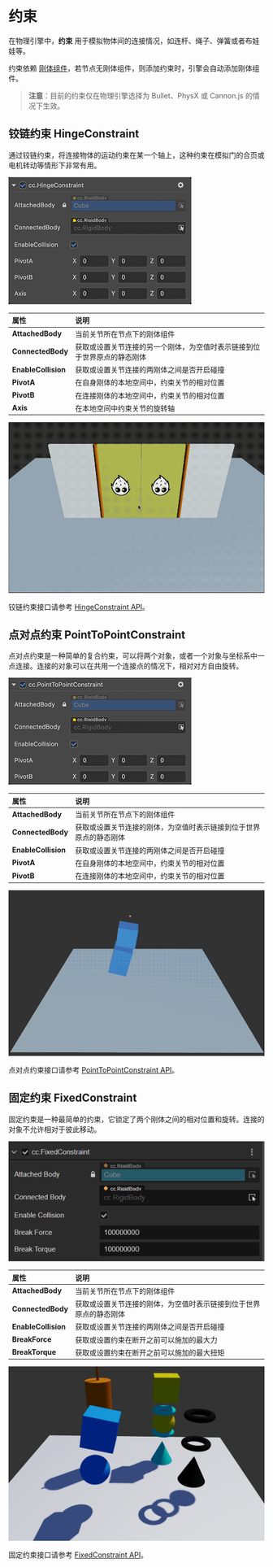 # 约束

在物理引擎中，**约束** 用于模拟物体间的连接情况，如连杆、绳子、弹簧或者布娃娃等。

约束依赖 [刚体组件](physics-rigidbody.md)，若节点无刚体组件，则添加约束时，引擎会自动添加刚体组件。

> **注意**：目前的约束仅在物理引擎选择为 Bullet、PhysX 或 Cannon.js 的情况下生效。

## 铰链约束 HingeConstraint

通过铰链约束，将连接物体的运动约束在某一个轴上，这种约束在模拟门的合页或电机转动等情形下非常有用。

![铰链约束](img/hinge-constraint.jpg)

| 属性                | 说明                                                                     |
| :------------------ | :----------------------------------------------------------------------- |
| **AttachedBody**    | 当前关节所在节点下的刚体组件                                             |
| **ConnectedBody**   | 获取或设置关节连接的另一个刚体，为空值时表示链接到位于世界原点的静态刚体 |
| **EnableCollision** | 获取或设置关节连接的两刚体之间是否开启碰撞                               |
| **PivotA**          | 在自身刚体的本地空间中，约束关节的相对位置                               |
| **PivotB**          | 在连接刚体的本地空间中，约束关节的相对位置                               |
| **Axis**            | 在本地空间中约束关节的旋转轴                                             |

![physics-hinge](img/physics-hinge.gif)

铰链约束接口请参考 [HingeConstraint API](__APIDOC__/zh/class/physics.HingeConstraint)。

## 点对点约束 PointToPointConstraint

点对点约束是一种简单的复合约束，可以将两个对象，或者一个对象与坐标系中一点连接。连接的对象可以在共用一个连接点的情况下，相对对方自由旋转。

![点对点约束](img/pointtopoint-constraint.jpg)

| 属性                | 说明                                                               |
| :------------------ | :----------------------------------------------------------------- |
| **AttachedBody**    | 当前关节所在节点下的刚体组件                                       |
| **ConnectedBody**   | 获取或设置关节连接的刚体，为空值时表示链接到位于世界原点的静态刚体 |
| **EnableCollision** | 获取或设置关节连接的两刚体之间是否开启碰撞                         |
| **PivotA**          | 在自身刚体的本地空间中，约束关节的相对位置                         |
| **PivotB**          | 在连接刚体的本地空间中，约束关节的相对位置                         |

![physics-p2p](img/physics-p2p.gif)

点对点约束接口请参考 [PointToPointConstraint API](__APIDOC__/zh/class/physics.PointToPointConstraint)。

## 固定约束 FixedConstraint

固定约束是一种最简单的约束，它锁定了两个刚体之间的相对位置和旋转。连接的对象不允许相对于彼此移动。

![固定约束](img/fixed-constraint.png)

| 属性                | 说明                                                               |
| :------------------ | :----------------------------------------------------------------- |
| **AttachedBody**    | 当前关节所在节点下的刚体组件                                       |
| **ConnectedBody**   | 获取或设置关节连接的刚体，为空值时表示链接到位于世界原点的静态刚体 |
| **EnableCollision** | 获取或设置关节连接的两刚体之间是否开启碰撞                         |
| **BreakForce**      | 获取或设置约束在断开之前可以施加的最大力                           |
| **BreakTorque**     | 获取或设置约束在断开之前可以施加的最大扭矩                         |

![physics-fixed](img/fixed-constraint.gif)

固定约束接口请参考 [FixedConstraint API](__APIDOC__/zh/class/physics.FixedConstraint)。
